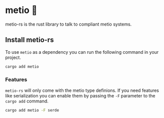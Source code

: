 # metio 🦀

metio-rs is the rust library to talk to compliant metio systems.


## Install metio-rs

To use `metio` as a dependency you can run the following command in your project.

```bash
cargo add metio
```

### Features

`metio-rs` will only come with the metio type definions. If you need features like serialization you can enable them by passing the  `-F` parameter to the `cargo add` command.

```bash
cargo add metio -F serde
```
